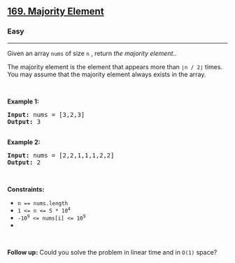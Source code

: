 <h2><a href="https://leetcode.com/problems/majority-element/description/">169. Majority Element</a></h2><h3>Easy</h3><hr><div><p>Given an array <code>nums</code> of size <code>n</code> , return  <em>the majority element.</em>.</p>

<p>The majority element is the element that appears more than <code>⌊n / 2⌋</code>  times. You may assume that the majority element always exists in the array.</p>

<p>&nbsp;</p>
<p><strong>Example 1:</strong></p>

<pre><strong>Input:</strong> nums = [3,2,3]
<strong>Output:</strong> 3

</pre>

<p><strong>Example 2:</strong></p>

<pre><strong>Input:</strong> nums = [2,2,1,1,1,2,2]
<strong>Output:</strong> 2
</pre>

<p>&nbsp;</p>
<p><strong>Constraints:</strong></p>

<ul>
 <li><code>n == nums.length</code></li>
 <li><code>1 <= n <= 5 * 10<sup>4</sup></code></li>
 <li><code>-10<sup>9</sup> <= nums[i] <= 10<sup>9</sup></code></li>
 <li><code></code></li>
</ul>

<p>&nbsp;</p>
<strong>Follow up:</strong> Could you solve the problem in linear time and in <code>O(1)</code>  space?</div>
